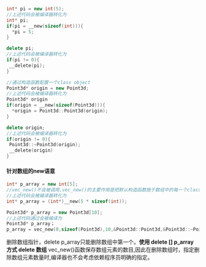 ```cpp
int* pi = new int(5);
//上述代码会被编译器转化为
int* pi;
if(pi = __new(sizeof(int))){
  *pi = 5;
}

delete pi;
//上述代码会被编译器转化为
if(pi != 0){
 __delete(pi);
}

//通过构造函数配置一个class object
Point3d* origin = new Point3d;
//上述代码会被编译器转化为
Point3d* origin
if(origin = __new(sizeof(Point3d))){
  *origin = Point3d::Point3d(origin);
}

delete origin;
//上述代码会被编译器转化为
if(origin != 0){
 Point3d::~Point3d(origin);
 __delete(origin)
}
```

#### 针对数组的new语意
```cpp
int* p_array = new int[5];
//vec_new()不会被调用,vec_new()的主要作用是把默认构造函数施于数组中的每一个class objects身上。
//上述代码会被编译器转化为
int* p_array = (int*)__new(5 * sizeof(int));

Point3d* p_array = new Point3d[10];
//上述代码通过会被编译为
Point3d* p_array；
p_array = vec_new(0,sizeof(Point3d),10,&Point3d::Point3d,&Point3d::~Point3d);

```
删除数组指针，delete p_array只能删除数组中第一个。**使用 delete [] p_array 方式 delete 数组**
vec_new()函数保存数组元素的数目,因此在删除数组时，指定删除数组元素数量时,编译器也不会考虑依赖程序员明确的指定。
